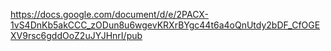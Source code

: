 https://docs.google.com/document/d/e/2PACX-1vS4DnKb5akCCC_zODun8u6wgevKRXrBYgc44t6a4oQnUtdy2bDF_CfOGEXV9rsc6gddOoZ2uJYJHnrI/pub
